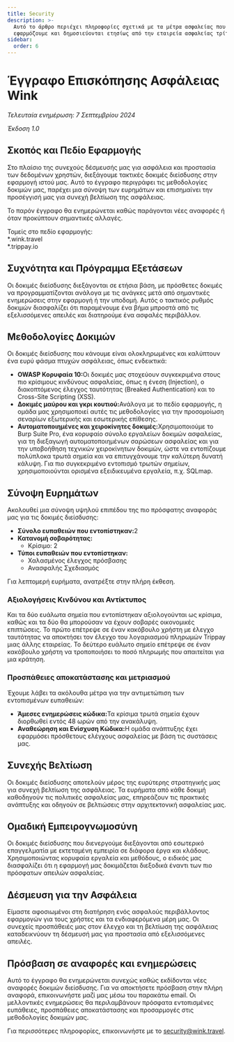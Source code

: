 ```yaml
---
title: Security
description: >-
  Αυτό το άρθρο περιέχει πληροφορίες σχετικά με τα μέτρα ασφαλείας που
  εφαρμόζουμε και δημοσιεύονται ετησίως από την εταιρεία ασφαλείας τρίτων μερών.
sidebar:
  order: 6
---
```

# Έγγραφο Επισκόπησης Ασφάλειας Wink

*Τελευταία ενημέρωση: 7 Σεπτεμβρίου 2024*

*Έκδοση 1.0*

## Σκοπός και Πεδίο Εφαρμογής

Στο πλαίσιο της συνεχούς δέσμευσής μας για ασφάλεια και προστασία των δεδομένων χρηστών, διεξάγουμε τακτικές δοκιμές διείσδυσης στην εφαρμογή ιστού μας. Αυτό το έγγραφο περιγράφει τις μεθοδολογίες δοκιμών μας, παρέχει μια σύνοψη των ευρημάτων και επισημαίνει την προσέγγισή μας για συνεχή βελτίωση της ασφάλειας.

Το παρόν έγγραφο θα ενημερώνεται καθώς παράγονται νέες αναφορές ή όταν προκύπτουν σημαντικές αλλαγές.

Τομείς στο πεδίο εφαρμογής:\
\*.wink.travel\
\*.trippay.io

## Συχνότητα και Πρόγραμμα Εξετάσεων

Οι δοκιμές διείσδυσης διεξάγονται σε ετήσια βάση, με πρόσθετες δοκιμές να προγραμματίζονται ανάλογα με τις ανάγκες μετά από σημαντικές ενημερώσεις στην εφαρμογή ή την υποδομή. Αυτός ο τακτικός ρυθμός δοκιμών διασφαλίζει ότι παραμένουμε ένα βήμα μπροστά από τις εξελισσόμενες απειλές και διατηρούμε ένα ασφαλές περιβάλλον.

## Μεθοδολογίες Δοκιμών

Οι δοκιμές διείσδυσης που κάνουμε είναι ολοκληρωμένες και καλύπτουν ένα ευρύ φάσμα πτυχών ασφάλειας, όπως ενδεικτικά:

* **OWASP Κορυφαία 10:**&#x39F;ι δοκιμές μας στοχεύουν συγκεκριμένα στους πιο κρίσιμους κινδύνους ασφαλείας, όπως η ένεση (Injection), ο διακοπτόμενος έλεγχος ταυτότητας (Breaked Authentication) και το Cross-Site Scripting (XSS).
* **Δοκιμές μαύρου και γκρι κουτιού:**&#x391;νάλογα με το πεδίο εφαρμογής, η ομάδα μας χρησιμοποιεί αυτές τις μεθοδολογίες για την προσομοίωση σεναρίων εξωτερικής και εσωτερικής επίθεσης.
* **Αυτοματοποιημένες και χειροκίνητες δοκιμές:**&#x3A7;ρησιμοποιούμε το Burp Suite Pro, ένα κορυφαίο σύνολο εργαλείων δοκιμών ασφαλείας, για τη διεξαγωγή αυτοματοποιημένων σαρώσεων ασφαλείας και για την υποβοήθηση τεχνικών χειροκίνητων δοκιμών, ώστε να εντοπίζουμε πολύπλοκα τρωτά σημεία και να επιτυγχάνουμε την καλύτερη δυνατή κάλυψη. Για πιο συγκεκριμένο εντοπισμό τρωτών σημείων, χρησιμοποιούνται ορισμένα εξειδικευμένα εργαλεία, π.χ. SQLmap.

## Σύνοψη Ευρημάτων

Ακολουθεί μια σύνοψη υψηλού επιπέδου της πιο πρόσφατης αναφοράς μας για τις δοκιμές διείσδυσης:

* **Σύνολο ευπαθειών που εντοπίστηκαν:**&#x32;
* **Κατανομή σοβαρότητας:**
  * Κρίσιμο: 2
* **Τύποι ευπαθειών που εντοπίστηκαν:**
  * Χαλασμένος έλεγχος πρόσβασης
  * Ανασφαλής Σχεδιασμός

Για λεπτομερή ευρήματα, ανατρέξτε στην πλήρη έκθεση.

### Αξιολογήσεις Κινδύνου και Αντίκτυπος

Και τα δύο ευάλωτα σημεία που εντοπίστηκαν αξιολογούνται ως κρίσιμα, καθώς και τα δύο θα μπορούσαν να έχουν σοβαρές οικονομικές επιπτώσεις. Το πρώτο επέτρεψε σε έναν κακόβουλο χρήστη με έλεγχο ταυτότητας να αποκτήσει τον έλεγχο του λογαριασμού πληρωμών Trippay μιας άλλης εταιρείας. Το δεύτερο ευάλωτο σημείο επέτρεψε σε έναν κακόβουλο χρήστη να τροποποιήσει το ποσό πληρωμής που απαιτείται για μια κράτηση.

### Προσπάθειες αποκατάστασης και μετριασμού

Έχουμε λάβει τα ακόλουθα μέτρα για την αντιμετώπιση των εντοπισμένων ευπαθειών:

* **Άμεσες ενημερώσεις κώδικα:**&#x3A4;α κρίσιμα τρωτά σημεία έχουν διορθωθεί εντός 48 ωρών από την ανακάλυψη.
* **Αναθεώρηση και Ενίσχυση Κώδικα:**&#x397; ομάδα ανάπτυξης έχει εφαρμόσει πρόσθετους ελέγχους ασφαλείας με βάση τις συστάσεις μας.

## Συνεχής Βελτίωση

Οι δοκιμές διείσδυσης αποτελούν μέρος της ευρύτερης στρατηγικής μας για συνεχή βελτίωση της ασφάλειας. Τα ευρήματα από κάθε δοκιμή καθοδηγούν τις πολιτικές ασφαλείας μας, επηρεάζουν τις πρακτικές ανάπτυξης και οδηγούν σε βελτιώσεις στην αρχιτεκτονική ασφαλείας μας.

## Ομαδική Εμπειρογνωμοσύνη

Οι δοκιμές διείσδυσης που διενεργούμε διεξάγονται από εσωτερικό επαγγελματία με εκτεταμένη εμπειρία σε διάφορα έργα και κλάδους. Χρησιμοποιώντας κορυφαία εργαλεία και μεθόδους, ο ειδικός μας διασφαλίζει ότι η εφαρμογή μας δοκιμάζεται διεξοδικά έναντι των πιο πρόσφατων απειλών ασφαλείας.

## Δέσμευση για την Ασφάλεια

Είμαστε αφοσιωμένοι στη διατήρηση ενός ασφαλούς περιβάλλοντος εφαρμογών για τους χρήστες και τα ενδιαφερόμενα μέρη μας. Οι συνεχείς προσπάθειές μας στον έλεγχο και τη βελτίωση της ασφάλειας καταδεικνύουν τη δέσμευσή μας για προστασία από εξελισσόμενες απειλές.

## Πρόσβαση σε αναφορές και ενημερώσεις

Αυτό το έγγραφο θα ενημερώνεται συνεχώς καθώς εκδίδονται νέες αναφορές δοκιμών διείσδυσης. Για να αποκτήσετε πρόσβαση στην πλήρη αναφορά, επικοινωνήστε μαζί μας μέσω του παρακάτω email. Οι μελλοντικές ενημερώσεις θα περιλαμβάνουν πρόσφατα εντοπισμένες ευπάθειες, προσπάθειες αποκατάστασης και προσαρμογές στις μεθοδολογίες δοκιμών μας.

Για περισσότερες πληροφορίες, επικοινωνήστε με το security@wink.travel.

